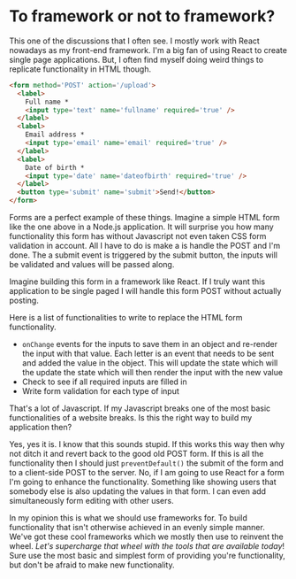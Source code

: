 # To framework or not to framework?

This one of the discussions that I often see. I mostly work with React nowadays as my front-end framework. I'm a big fan of using React to create single page applications. But, I often find myself doing weird things to replicate functionality in HTML though.

```html
<form method='POST' action='/upload'>
  <label>
    Full name *
    <input type='text' name='fullname' required='true' />
  </label>
  <label>
    Email address *
    <input type='email' name='email' required='true' />
  </label>
  <label>
    Date of birth *
    <input type='date' name='dateofbirth' required='true' />
  </label>
  <button type='submit' name='submit'>Send!</button>
</form>
```
Forms are a perfect example of these things. Imagine a simple HTML form like the one above in a Node.js application. It will surprise you how many functionality this form has without Javascript not even taken CSS form validation in account. All I have to do is make a is handle the POST and I'm done. The a submit event is triggered by the submit button, the inputs will be validated and values will be passed along.

Imagine building this form in a framework like React. If I truly want this application to be single paged I will handle this form POST without actually posting.

Here is a list of functionalities to write to replace the HTML form functionality.

* `onChange` events for the inputs to save them in an object and re-render the input with that value. Each letter is an event that needs to be sent and added the value in the object. This will update the state which will the update the state which will then render the input with the new value
* Check to see if all required inputs are filled in
* Write form validation for each type of input

That's a lot of Javascript. If my Javascript breaks one of the most basic functionalities of a website breaks. Is this the right way to build my application then?

Yes, yes it is. I know that this sounds stupid. If this works this way then why not ditch it and revert back to the good old POST form. If this is all the functionality then I should just `preventDefault()` the submit of the form and to a client-side POST to the server. No, if I am going to use React for a form I'm going to enhance the functionality. Something like showing users that somebody else is also updating the values in that form. I can even add simultaneously form editing with other users.

In my opinion this is what we should use frameworks for. To build functionality that isn't otherwise achieved in an evenly simple manner. We've got these cool frameworks which we mostly then use to reinvent the wheel. *Let's supercharge that wheel with the tools that are available today*! Sure use the most basic and simplest form of providing you're functionality, but don't be afraid to make new functionality.
